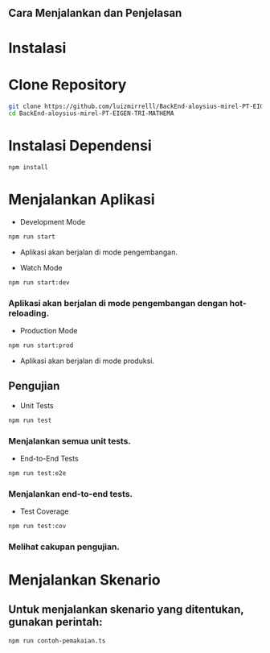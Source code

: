 ## Cara Menjalankan dan Penjelasan
# Instalasi
# Clone Repository

```bash
git clone https://github.com/luizmirrelll/BackEnd-aloysius-mirel-PT-EIGEN-TRI-MATHEMA.git
cd BackEnd-aloysius-mirel-PT-EIGEN-TRI-MATHEMA
```
# Instalasi Dependensi

```bash
npm install
```

# Menjalankan Aplikasi
- Development Mode

```bash
npm run start
```
- Aplikasi akan berjalan di mode pengembangan.

- Watch Mode
```bash
npm run start:dev
```
### Aplikasi akan berjalan di mode pengembangan dengan hot-reloading.

- Production Mode

```bash
npm run start:prod
```
- Aplikasi akan berjalan di mode produksi.

## Pengujian

- Unit Tests

```bash
npm run test
```
### Menjalankan semua unit tests.

- End-to-End Tests

```bash
npm run test:e2e
```
### Menjalankan end-to-end tests.

- Test Coverage

```bash
npm run test:cov
```
### Melihat cakupan pengujian.

# Menjalankan Skenario
## Untuk menjalankan skenario yang ditentukan, gunakan perintah:

```bash
npm run contoh-pemakaian.ts
```

